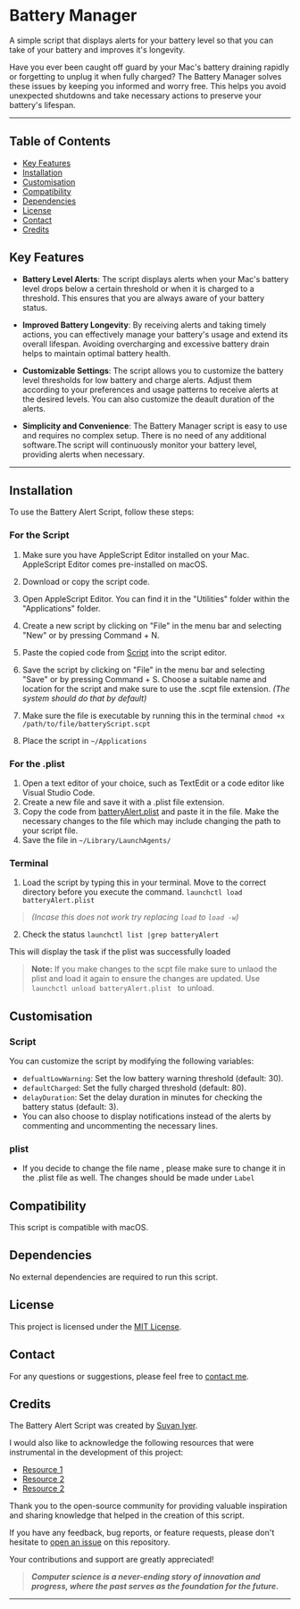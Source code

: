# Battery Manager

A simple script that displays alerts for your battery level so that you can take of your battery and improves it's longevity.

Have you ever been caught off guard by your Mac's battery draining rapidly or forgetting to unplug it when fully charged? The Battery Manager solves these issues by keeping you informed and worry free. This helps you avoid unexpected shutdowns and take necessary actions to preserve your battery's lifespan.

---
## Table of Contents
- [Key Features](#key-features)
- [Installation](#installation)
- [Customisation](#customisation)
- [Compatibility](#compatibility)
- [Dependencies](#dependencies)
- [License](#license)
- [Contact](#contact)
- [Credits](#credits)


## Key Features

- **Battery Level Alerts**: The script displays alerts when your Mac's battery level drops below a certain threshold or when it is charged to a threshold. This ensures that you are always aware of your battery status.

- **Improved Battery Longevity**: By receiving alerts and taking timely actions, you can effectively manage your battery's usage and extend its overall lifespan. Avoiding overcharging and excessive battery drain helps to maintain optimal battery health.

- **Customizable Settings**: The script allows you to customize the battery level thresholds for low battery and charge alerts. Adjust them according to your preferences and usage patterns to receive alerts at the desired levels. You can also customize the deault duration of the alerts.

- **Simplicity and Convenience**: The Battery Manager script is easy to use and requires no complex setup. There is no need of any additional software.The script will continuously monitor your battery level, providing alerts when necessary.
---
## Installation
To use the Battery Alert Script, follow these steps:

### For the Script
1. Make sure you have AppleScript Editor installed on your Mac. AppleScript Editor comes pre-installed on macOS.
2. Download or copy the script code.
3. Open AppleScript Editor. You can find it in the "Utilities" folder within the "Applications" folder.
4. Create a new script by clicking on "File" in the menu bar and selecting "New" or by pressing Command + N.
5. Paste the copied code from [Script](https://github.com/SuvanIyer/Battery-Manager/blob/main/BatteryNotification.scpt) into the script editor.
6. Save the script by clicking on "File" in the menu bar and selecting "Save" or by pressing Command + S. Choose a suitable name and location for the script and make sure to use the .scpt file extension. *(The system should do that by default)*
7. Make sure the file is executable by running this in the terminal 
``` chmod +x /path/to/file/batteryScript.scpt ```

8. Place the script in ```~/Applications``` 

### For the .plist 
1. Open a text editor of your choice, such as TextEdit or a code editor like Visual Studio Code.
2. Create a new file and save it with a .plist file extension. 
3. Copy the code from [batteryAlert.plist](https://github.com/SuvanIyer/Battery-Manager/blob/Version1/batteryAlert.plist) and paste it in the file. Make the necessary changes to the file which may include changing the path to your script file.
4. Save the file in ```~/Library/LaunchAgents/```

### Terminal
1. Load the script by typing this in your terminal. Move to the correct directory before you execute the command.
```launchctl load batteryAlert.plist ```

> *(Incase this does not work try replacing `load` to `load -w`)*

2. Check the status 
``` launchctl list |grep batteryAlert ```

This will display the task if the plist was successfully loaded

> **Note:** If you make changes to the scpt file make sure to unlaod the plist and load it again to ensure the changes are updated. Use `launchctl unload batteryAlert.plist ` to unload. 



## Customisation 

### Script

You can customize the script by modifying the following variables:

- `defualtLowWarning`: Set the low battery warning threshold (default: 30).
- `defaultCharged`: Set the fully charged threshold (default: 80).
- `delayDuration`: Set the delay duration in minutes for checking the battery status (default: 3).
- You can also choose to display notifications instead of the alerts by commenting and uncommenting the necessary lines.

### plist
- If you decide to change the file name , please make sure to change it in the .plist file as well.  The changes should be made under `Label`

## Compatibility 

This script is compatible with macOS.

## Dependencies 

No external dependencies are required to run this script.

## License 

This project is licensed under the [MIT License](LICENSE).

## Contact

For any questions or suggestions, please feel free to [contact me](mailto:suvanjr1@gmail.com).

## Credits

The Battery Alert Script was created by [Suvan Iyer](https://github.com/SuvanIyer).


I would also like to acknowledge the following resources that were instrumental in the development of this project:

- [Resource 1](https://gist.github.com/brandon1024/74b81564aa0b91aa8287faaa175593e6)
- [Resource 2](https://jmmoloney.com/blog/2019/02/06/batteryscript)
- [Resource 2](https://stackoverflow.com/questions/53997451/script-to-play-a-warning-when-battery-level-is-under-a-threshold-in-macos)

Thank you to the open-source community for providing valuable inspiration and sharing knowledge that helped in the creation of this script.

If you have any feedback, bug reports, or feature requests, please don't hesitate to [open an issue](https://github.com/SuvanIyer/Battery-Manager/issues) on this repository.

Your contributions and support are greatly appreciated!

> ***Computer science is a never-ending story of innovation and progress, where the past serves as the foundation for the future.***


---
